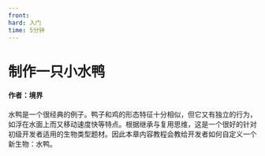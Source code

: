 ```yaml
---
front: 
hard: 入门
time: 5分钟
---
```


# 制作一只小水鸭



#### 作者：境界



水鸭是一个很经典的例子。鸭子和鸡的形态特征十分相似，但它又有独立的行为，如浮在水面上而又移动速度快等特点。根据继承与复用思维，这是一个很好的针对初级开发者适用的生物类型题材。因此本章内容教程会教给开发者如何自定义一个新生物：水鸭。